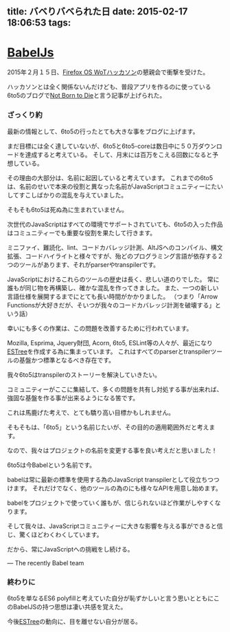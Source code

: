 title: バベりバベられた日
date: 2015-02-17 18:06:53
tags:
---

# [BabelJs](https://babeljs.io/)

2015年２月１５日、[Firefox OS WoTハッカソン](https://atnd.org/events/61749)の懇親会で衝撃を受けた。

ハッカソンとは全く関係ないんだけども、普段アプリを作るのに使っている6to5のブログで[Not Born to Die](https://babeljs.io/blog/)と言う記事が上げられた。

### ざっくり約

最新の情報として、6to5の行ったとても大きな事をブログに上げます。

まだ目標には全く達していないが、6to5と6to5-coreは数日中に５０万ダウンロードを達成すると考えている。
そして、月末には百万をこえる回数になると予想している。

その理由の大部分は、名前に起因していると考えています。
これまでの6to5は、名前のせいで本来の役割と異なった名前がJavaScriptコミュニティーにたいしてすこしばかりの混乱を与えていました。

そもそも6to5は死ぬ為に生まれていません。

次世代のJavaScriptはすべての環境でサポートされていても、6to5の入った作品はコミュニティーでも重要な役割を果たして行きます。

ミニファイ、難読化、lint、コードカバレッジ計測、AltJSへのコンパイル、構文拡張、コードハイライトと様々ですが、殆どのプログラミング言語が依存する２つのツールがあります、それがparserやtranspilerです。

JavaScriptにおけるこれらのツールの歴史は長く、悲しい道のりでした。
常に誰もが同じ物を再構築し、確かな混乱を作ってきました。
また、一つの新しい言語仕様を展開するまでにとても長い時間がかかりました。
（つまり「Arrow Functionsが大好きだが、そいつが我々のコードカバレッジ計測を破壊する」という話）

幸いにも多くの作業は、この問題を改善するために行われています。

Mozilla, Esprima, Jquery財団, Acorn, 6to5, ESLint等の人々が、最近になり[ESTree](https://github.com/estree/estree)を作成する為に集まっています。
これはすべてのparserとtranspilerツールの基盤かつ標準となるべき存在です。

我々6to5はtranspilerのストーリーを解決していきたい。

コミュニティーがここに集結して、多くの問題を共有し対処する事が出来れば、強固な基盤を作る事が出来るようになる筈です。

これは馬鹿げた考えで、とても驕り高い目標かもしれません。

そもそもは、「6to5」という名前じたいが、その目的の適用範囲外だと考えます。

なので、我々はプロジェクトの名前を変更する事を良い考えだと思いました！

6to5は今Babelという名前です。

babelは常に最新の標準を使用する為のJavaScript transpilerとして役立ちつつけます。
それだけでなく、他のツールの為のにも様々なAPIを用意し始めます。

babelをプロジェクトで使っていく誰もが、信じられないほど作業がしやすくなります。

そして我々は、JavaScriptコミュニティーに大きな影響を与える事ができると信じ、驚くほどわくわくしています。

だから、常にJavaScriptへの挑戦をし続ける。

— The recently Babel team

### 終わりに

6to5を単なるES6 polyfillと考えていた自分が恥ずかしいと言う思いとともにこのBabelJSの持つ思想は凄い共感を覚えた。

今後[ESTree](https://github.com/estree/estree)の動向に、目を離せない自分が居る。


